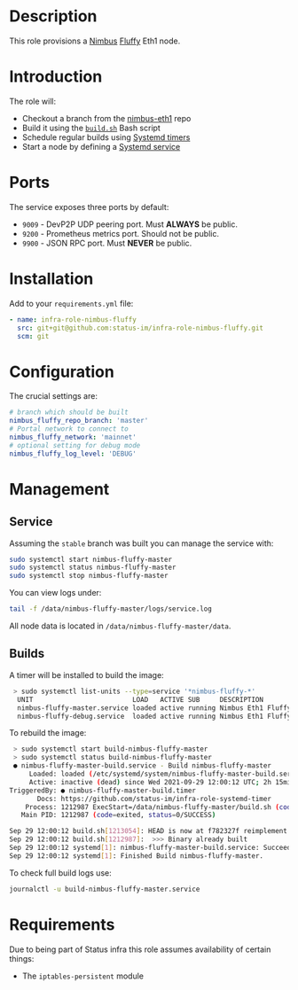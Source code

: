 # Description

This role provisions a [Nimbus](https://nimbus.team/) [Fluffy](https://github.com/status-im/nimbus-eth1/tree/master/fluffy) Eth1 node.

# Introduction

The role will:

* Checkout a branch from the [nimbus-eth1](https://github.com/status-im/nimbus-eth1) repo
* Build it using the [`build.sh`](./templates/build.sh.j2) Bash script
* Schedule regular builds using [Systemd timers](https://www.freedesktop.org/software/systemd/man/systemd.timer.html)
* Start a node by defining a [Systemd service](https://www.freedesktop.org/software/systemd/man/systemd.service.html)

# Ports

The service exposes three ports by default:

* `9009` - DevP2P UDP peering port. Must __ALWAYS__ be public.
* `9200` - Prometheus metrics port. Should not be public.
* `9900` - JSON RPC port. Must __NEVER__ be public.

# Installation

Add to your `requirements.yml` file:
```yaml
- name: infra-role-nimbus-fluffy
  src: git+git@github.com:status-im/infra-role-nimbus-fluffy.git
  scm: git
```

# Configuration

The crucial settings are:
```yaml
# branch which should be built
nimbus_fluffy_repo_branch: 'master'
# Portal network to connect to
nimbus_fluffy_network: 'mainnet'
# optional setting for debug mode
nimbus_fluffy_log_level: 'DEBUG'
```

# Management

## Service

Assuming the `stable` branch was built you can manage the service with:
```sh
sudo systemctl start nimbus-fluffy-master
sudo systemctl status nimbus-fluffy-master
sudo systemctl stop nimbus-fluffy-master
```
You can view logs under:
```sh
tail -f /data/nimbus-fluffy-master/logs/service.log
```
All node data is located in `/data/nimbus-fluffy-master/data`.

## Builds

A timer will be installed to build the image:
```sh
 > sudo systemctl list-units --type=service '*nimbus-fluffy-*'
  UNIT                         LOAD   ACTIVE SUB     DESCRIPTION
  nimbus-fluffy-master.service loaded active running Nimbus Eth1 Fluffy node (master)
  nimbus-fluffy-debug.service  loaded active running Nimbus Eth1 Fluffy node (debug)
```
To rebuild the image:
```sh
 > sudo systemctl start build-nimbus-fluffy-master
 > sudo systemctl status build-nimbus-fluffy-master
 ● nimbus-fluffy-master-build.service - Build nimbus-fluffy-master
     Loaded: loaded (/etc/systemd/system/nimbus-fluffy-master-build.service; enabled; vendor preset: enabled)
     Active: inactive (dead) since Wed 2021-09-29 12:00:12 UTC; 2h 15min ago
TriggeredBy: ● nimbus-fluffy-master-build.timer
       Docs: https://github.com/status-im/infra-role-systemd-timer
    Process: 1212987 ExecStart=/data/nimbus-fluffy-master/build.sh (code=exited, status=0/SUCCESS)
   Main PID: 1212987 (code=exited, status=0/SUCCESS)

Sep 29 12:00:12 build.sh[1213054]: HEAD is now at f782327f reimplement engine API rpc kiln spec v2
Sep 29 12:00:12 build.sh[1212987]:  >>> Binary already built
Sep 29 12:00:12 systemd[1]: nimbus-fluffy-master-build.service: Succeeded.
Sep 29 12:00:12 systemd[1]: Finished Build nimbus-fluffy-master.
```
To check full build logs use:
```sh
journalctl -u build-nimbus-fluffy-master.service
```

# Requirements

Due to being part of Status infra this role assumes availability of certain things:

* The `iptables-persistent` module
